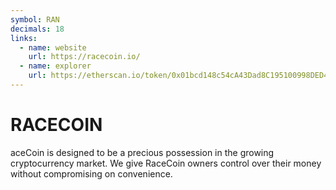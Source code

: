 ```yaml
---
symbol: RAN
decimals: 18
links:
  - name: website
    url: https://racecoin.io/
  - name: explorer
    url: https://etherscan.io/token/0x01bcd148c54cA43Dad8C195100998DED48FaD39c
---
```


# RACECOIN

aceCoin is designed to be a precious possession in the growing cryptocurrency market. We give RaceCoin owners control over their money without compromising on convenience.
